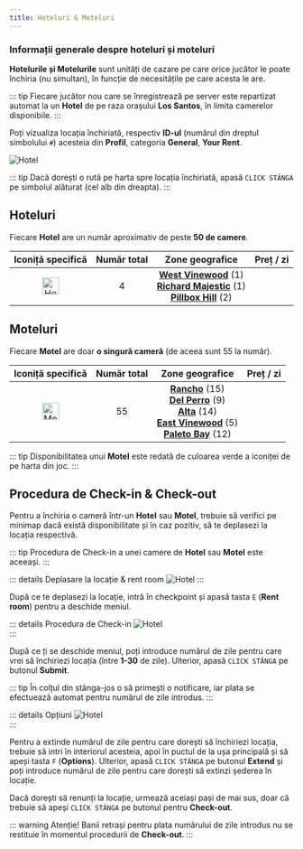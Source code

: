 ```yaml
---
title: Hoteluri & Moteluri
---
```


### Informații generale despre hoteluri și moteluri 

**Hotelurile și Motelurile** sunt unități de cazare pe care orice jucător le poate închiria (nu simultan), în funcție de necesitățile pe care acesta le are. 

::: tip
Fiecare jucător nou care se înregistrează pe server este repartizat automat la un **Hotel** de pe raza orașului **Los Santos**, în limita camerelor disponibile.
:::  

Poți vizualiza locația închiriată, respectiv **ID-ul** (numărul din dreptul simbolului `#`) acesteia din **Profil**, categoria **General**, **Your Rent**. 

<Image src="https://i.imgur.com/729Me2L.png" alt="Hotel" /> 

::: tip
Dacă dorești o rută pe harta spre locația închiriată, apasă `CLICK STÂNGA` pe simbolul alăturat (cel alb din dreapta). 
::: 

## Hoteluri

Fiecare **Hotel** are un număr aproximativ de peste **50 de camere**.

| Iconiță specifică | Număr total | Zone geografice | Preț / zi |
| :-----------: | :-----------: | :-----------: | :-----------: |
| <Image src="https://i.imgur.com/zGPYlER.png" alt="Hotel" width="30" label="Hotel" /> | 4  |  [**West Vinewood**](https://i.imgur.com/i9ckVOL.png) (1) <br> [**Richard Majestic**](https://i.imgur.com/wNd6dzR.png) (1) <br> [**Pillbox Hill**](https://i.imgur.com/uqo0n5E.png) (2) |  <Dinero :amount="150" /> |

## Moteluri

Fiecare **Motel** are doar **o singură cameră** (de aceea sunt 55 la număr).

| Iconiță specifică | Număr total | Zone geografice | Preț / zi |
| :-----------: | :-----------: | :-----------: | :-----------: |
| <Image src="https://i.imgur.com/PB9PgvF.png" alt="Motel" width="30" label="Motel" /> | 55  |  [**Rancho**](https://i.imgur.com/KAgrDXa.png) (15) <br> [**Del Perro**](https://i.imgur.com/kAgZGLW.png) (9) <br> [**Alta**](https://i.imgur.com/loalFLO.png) (14) <br> [**East Vinewood**](https://i.imgur.com/kKKEAIg.png) (5) <br> [**Paleto Bay**](https://i.imgur.com/pGUSuWX.png) (12) | <Dinero :amount="75" /> | 

::: tip
Disponibilitatea unui **Motel** este redată de culoarea verde a iconiței de pe harta din joc. 
::: 

## Procedura de Check-in & Check-out

Pentru a închiria o cameră într-un **Hotel** sau **Motel**, trebuie să verifici pe minimap dacă există disponibilitate și în caz pozitiv, să te deplasezi la locația respectivă. 

::: tip
Procedura de Check-in a unei camere de **Hotel** sau **Motel** este aceeași.
::: 


::: details Deplasare la locație & rent room
<Image src="https://i.imgur.com/OWGr1C9.png" alt="Hotel" label="Deplasarea la locație" labelAlign="left" /> 
:::

După ce te deplasezi la locație, intră în checkpoint și apasă tasta `E` (**Rent room**) pentru a deschide meniul.   

::: details Procedura de Check-in
<Image src="https://i.imgur.com/OtQthbg.png" alt="Hotel" label="Procedura de Check-in" labelAlign="left" />  
:::

După ce ți se deschide meniul, poți introduce numărul de zile pentru care vrei să închiriezi locația (între **1-30** de zile). Ulterior, apasă `CLICK STÂNGA` pe butonul **Submit**. 

::: tip
În colțul din stânga-jos o să primești o notificare, iar plata se efectuează automat pentru numărul de zile introdus.
::: 

::: details Opțiuni
<Image src="https://i.imgur.com/TvWKMTZ.png" alt="Hotel" label="Opțiunile locației" labelAlign="left" />  
:::

Pentru a extinde numărul de zile pentru care dorești să închiriezi locația, trebuie să intri în interiorul acesteia, apoi în puctul de la ușa principală și să apeși tasta `F` (**Options**). Ulterior, apasă `CLICK STÂNGA` pe butonul **Extend** și poți introduce numărul de zile pentru care dorești să extinzi șederea în locație.  

Dacă dorești să renunți la locație, urmează aceiași pași de mai sus, doar că trebuie să apeși `CLICK STÂNGA` pe butonul pentru **Check-out**. 

::: warning Atenție!
Banii retrași pentru plata numărului de zile introdus nu se restituie în momentul procedurii de **Check-out**. 
::: 
